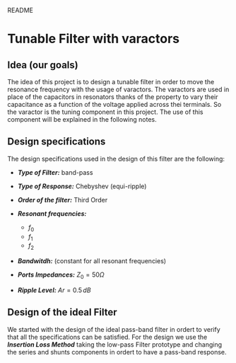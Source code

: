 README

# Tunable Filter with varactors
## Idea (our goals)
The idea of this project is to design a tunable filter in order to move the resonance frequency with the usage of varactors. The varactors are used in place of the capacitors in resonators thanks of the property to vary their capacitance as a function of the voltage applied across thei terminals. So the varactor is the tuning component in this project. The use of this component will be explained in the following notes.

## Design specifications
The design specifications used in the design of this filter are the following:
- ***Type of Filter:*** band-pass
- ***Type of Response:*** Chebyshev (equi-ripple)
- ***Order of the filter:*** Third Order
- ***Resonant frequencies:***
    - $f_0$
    - $f_1$
    - $f_2$

- ***Bandwitdh:*** (constant for all resonant frequencies)
- ***Ports Impedances:*** $Z_0=50\Omega$
- ***Ripple Level:*** $Ar=0.5\,dB$

    
## Design of the ideal Filter
We started with the design of the ideal pass-band filter in ordert to verify that all the specifications can be satisfied. For the design we use the ***Insertion Loss Method*** taking the low-pass Filter prototype and changing the series and shunts components in ordert to have a pass-band response.
